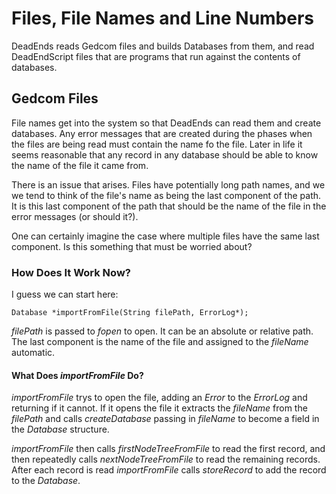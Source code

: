 # Files, File Names and Line Numbers

DeadEnds reads Gedcom files and builds Databases from them, and read DeadEndScript files that are programs that run against the contents of databases.

## Gedcom Files

File names get into the system so that DeadEnds can read them and create databases. Any error messages that are created during the phases when the files are being read must contain the name fo the file. Later in life it seems reasonable that any record in any database should be able to know the name of the file it came from.

There is an  issue that arises. Files have potentially long path names, and we we tend to think of the file's name as being the last component of the path. It is this last component of the path that should be the name of the file in the error messages (or should it?).

One can certainly imagine the case where multiple files have the same last component. Is this something that must be worried about?

### How Does It Work Now?

I guess we can start here:

```
Database *importFromFile(String filePath, ErrorLog*);
```
*filePath* is passed to *fopen* to open. It can be an absolute or relative path. The last component is the name of the file and assigned to the *fileName* automatic.

#### What Does *importFromFile* Do?

*importFromFile* trys to open the file, adding an *Error* to the *ErrorLog* and returning if it cannot. If it opens the file it extracts the *fileName* from the *filePath* and calls *createDatabase* passing in *fileName* to become a field in the *Database* structure.

*importFromFile* then calls *firstNodeTreeFromFile* to read the first record, and then repeatedly calls *nextNodeTreeFromFile* to read the remaining records. After each record is read *importFromFile* calls *storeRecord* to add the record to the *Database*.
